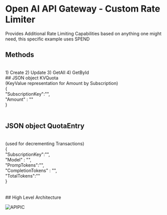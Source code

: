 # Open AI API Gateway - Custom Rate Limiter

Provides Additional Rate Limiting Capabilities based on anything one might need, this specific example uses SPEND
<br/>
## Methods
<br/>
1) Create
2) Update
3) GetAll
4) GetById
<br/>
## JSON object KVQuota 
<br/>
(KeyValue representation for Amount by Subscription)
<br/>
{ <br/>
"SubscriptionKey":"",<br/>
"Amount" : ""<br/>
}<br/>
<br/>

## JSON object QuotaEntry
<br/>
(used for decrementing Transactions)
<br/>
{<br/>
"SubscriptionKey":"",<br/>
"Model" : "",<br/>
"PrompTokens":"",<br/>
"CompletionTokens" : "",<br/>
"TotalTokens":""<br/>
}<br/>
<br/>
<br/>
## High Level Architecture

![APIPIC](https://github.com/ThePreston/Custom-Rate-Limiter-API/assets/84995595/832ce32e-1b4c-45f5-b4e7-ab0964f3de68)
